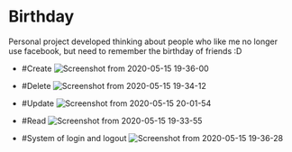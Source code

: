 # Birthday
Personal project developed thinking about people who like me no longer use facebook, but need to remember the birthday of friends :D


- #Create
![Screenshot from 2020-05-15 19-36-00](https://user-images.githubusercontent.com/42082104/82102725-c92c7580-96e6-11ea-88e6-a27f8efd62fb.png)

- #Delete
![Screenshot from 2020-05-15 19-34-12](https://user-images.githubusercontent.com/42082104/82102740-d6e1fb00-96e6-11ea-872f-7bef5a7853f8.png)

- #Update
![Screenshot from 2020-05-15 20-01-54](https://user-images.githubusercontent.com/42082104/82102778-f5e08d00-96e6-11ea-9ef7-731c6ce7c67b.png)

- #Read
![Screenshot from 2020-05-15 19-33-55](https://user-images.githubusercontent.com/42082104/82102615-781c8180-96e6-11ea-9604-b75a2ea0fc03.png)

- #System of login and logout
![Screenshot from 2020-05-15 19-36-28](https://user-images.githubusercontent.com/42082104/82102543-4acfd380-96e6-11ea-807f-e77ab87ae193.png)

